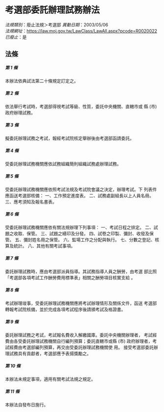 # 考選部委託辦理試務辦法

*法規類別*：廢止法規＞考選部
*異動日期*：2003/05/06  
*法規網址*：https://law.moj.gov.tw/LawClass/LawAll.aspx?pcode=R0020022
*已廢止*：是


## 法條
##### 第 1 條
本辦法依典試法第二十條規定訂定之。

##### 第 2 條
依法舉行考試時，考選部得視考試等級、性質，委託中央機關、直轄市或
縣 (市) 政府辦理試務。

##### 第 3 條
擬委託辦理試務之考試，報經考試院核定舉辦後由考選部函請委託。

##### 第 4 條
受委託辦理試務機關應依試務組織簡則組織試務處辦理試務。

##### 第 5 條
受委託辦理試務機關應依照考試法規及考試院會議之決定，辦理考試。下
列表件應函送考選部核備：
一、工作預定進度表。
二、試務處副組長以上人員名冊。
三、應考須知及報名書表。


##### 第 6 條
受委託辦理試務機關應依有關法規辦理下列事項：
一、考試日程之排定。
二、試題之收取、保管。
三、試題之繕印及分發。
四、試卷之印製、彌封、收發及保管。
五、彌封姓名冊之保管。
六、監場工作之分配與執行。
七、分數之登記、核算及統計。
八、其他有關考試事項。


##### 第 7 條
委託辦理試務時，應由考選部派員指導。其試務指導人員之酬勞，由考選
部比照「考選部各項考試工作酬勞費用標準表」相關之酬勞項目核實支給
。

##### 第 8 條
考試辦理竣事，受委託辦理試務機關應將考試辦理情形及關係文件，函送
考選部轉報考試院核備，並於完成各項考試程序後請頒考試及格證書。

##### 第 9 條
委託辦理試務之考試，考試報名費收入解繳國庫。委託中央機關辦理者，
考試經費由各受委託辦理試務機關自行編列預算；委託直轄市或縣 (市)
政府辦理者，考試經費由考選部編列預算，再交由受委託辦理試務機關使
用。
接受考選部委託辦理試務具有貢獻者，考選部應予表揚獎勵之。

##### 第 10 條
本辦法未規定事項，適用有關考試法規之規定。

##### 第 11 條
本辦法自發布日施行。


